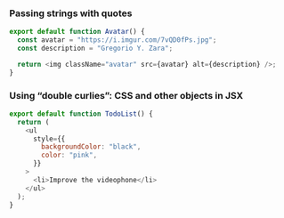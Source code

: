 ### Passing strings with quotes

```javascript
export default function Avatar() {
  const avatar = "https://i.imgur.com/7vQD0fPs.jpg";
  const description = "Gregorio Y. Zara";

  return <img className="avatar" src={avatar} alt={description} />;
}
```

### Using “double curlies”: CSS and other objects in JSX

```javascript
export default function TodoList() {
  return (
    <ul
      style={{
        backgroundColor: "black",
        color: "pink",
      }}
    >
      <li>Improve the videophone</li>
    </ul>
  );
}
```
